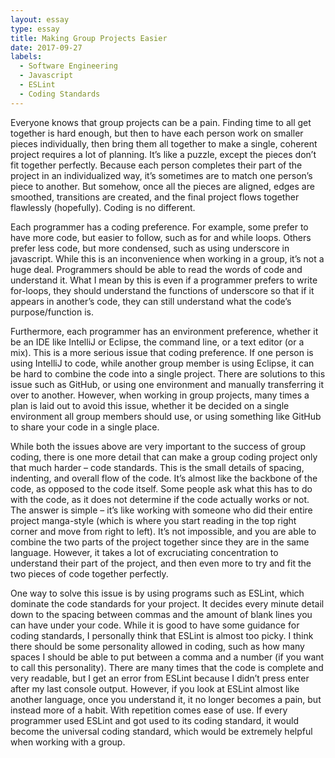```yaml
---
layout: essay
type: essay
title: Making Group Projects Easier
date: 2017-09-27
labels:
  - Software Engineering
  - Javascript
  - ESLint
  - Coding Standards
---
```


Everyone knows that group projects can be a pain. Finding time to all get together is hard enough, but then to have each person work on smaller pieces individually, then bring them all together to make a single, coherent project requires a lot of planning. It’s like a puzzle, except the pieces don’t fit together perfectly. Because each person completes their part of the project in an individualized way, it’s sometimes are to match one person’s piece to another. But somehow, once all the pieces are aligned, edges are smoothed, transitions are created, and the final project flows together flawlessly (hopefully). Coding is no different.

Each programmer has a coding preference. For example, some prefer to have more code, but easier to follow, such as for and while loops. Others prefer less code, but more condensed, such as using underscore in javascript. While this is an inconvenience when working in a group, it’s not a huge deal. Programmers should be able to read the words of code and understand it. What I mean by this is even if a programmer prefers to write for-loops, they should understand the functions of underscore so that if it appears in another’s code, they can still understand what the code’s purpose/function is. 

Furthermore, each programmer has an environment preference, whether it be an IDE like IntelliJ or Eclipse, the command line, or a text editor (or a mix). This is a more serious issue that coding preference. If one person is using IntelliJ to code, while another group member is using Eclipse, it can be hard to combine the code into a single project. There are solutions to this issue such as GitHub, or using one environment and manually transferring it over to another. However, when working in group projects, many times a plan is laid out to avoid this issue, whether it be decided on a single environment all group members should use, or using something like GitHub to share your code in a single place.

While both the issues above are very important to the success of group coding, there is one more detail that can make a group coding project only that much harder – code standards. This is the small details of spacing, indenting, and overall flow of the code. It’s almost like the backbone of the code, as opposed to the code itself. Some people ask what this has to do with the code, as it does not determine if the code actually works or not. The answer is simple – it’s like working with someone who did their entire project manga-style (which is where you start reading in the top right corner and move from right to left). It’s not impossible, and you are able to combine the two parts of the project together since they are in the same language. However, it takes a lot of excruciating concentration to understand their part of the project, and then even more to try and fit the two pieces of code together perfectly.

One way to solve this issue is by using programs such as ESLint, which dominate the code standards for your project. It decides every minute detail down to the spacing between commas and the amount of blank lines you can have under your code. While it is good to have some guidance for coding standards, I personally think that ESLint is almost too picky. I think there should be some personality allowed in coding, such as how many spaces I should be able to put between a comma and a number (if you want to call this personality). There are many times that the code is complete and very readable, but I get an error from ESLint because I didn’t press enter after my last console output. However, if you look at ESLint almost like another language, once you understand it, it no longer becomes a pain, but instead more of a habit. With repetition comes ease of use. If every programmer used ESLint and got used to its coding standard, it would become the universal coding standard, which would be extremely helpful when working with a group. 
